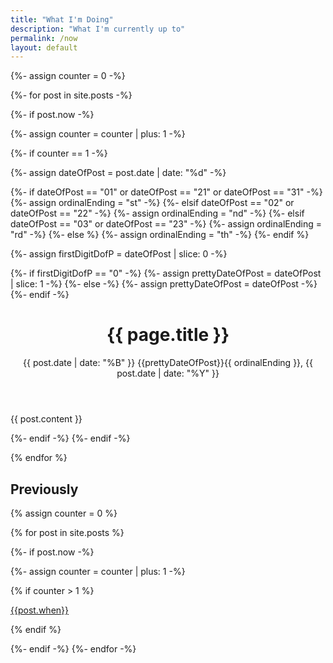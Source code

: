 ```yaml
---
title: "What I'm Doing" 
description: "What I'm currently up to"
permalink: /now
layout: default
---
```


{%- assign counter = 0 -%}

{%- for post in site.posts -%}

{%- if post.now -%}

{%- assign counter = counter | plus: 1 -%}

{%- if counter == 1 -%}

{%- assign dateOfPost = post.date | date: "%d" -%}

{%- if dateOfPost == "01" or dateOfPost == "21" or dateOfPost == "31" -%}
	{%- assign ordinalEnding = "st" -%}
{%- elsif dateOfPost == "02" or dateOfPost == "22" -%}
	{%- assign ordinalEnding = "nd" -%}
{%- elsif dateOfPost == "03" or dateOfPost == "23" -%}
	{%- assign ordinalEnding = "rd" -%}
{%- else %}
	{%- assign ordinalEnding = "th" -%}
{%- endif %}


{%- assign firstDigitDofP = dateOfPost | slice: 0 -%}

{%- if firstDigitDofP == "0" -%}
	{%- assign prettyDateOfPost = dateOfPost | slice: 1 -%}
{%- else -%}
	{%- assign prettyDateOfPost = dateOfPost -%}
{%- endif -%}

<header>
<h1>{{ page.title }}</h1>
<time datetime="{{ post.date | date: '%Y-%m-%d' }}">{{ post.date | date: "%B" }} {{prettyDateOfPost}}{{ ordinalEnding }}, {{ post.date | date: "%Y" }}</time>
</header>


{{ post.content }}

{%- endif -%}
{%- endif -%}

{% endfor %}


## Previously

{% assign counter = 0 %}

{% for post in site.posts %}

{%- if post.now -%}

{%- assign counter = counter | plus: 1 -%}

{% if counter > 1 %}

[{{post.when}}]({{post.url}})

{% endif %}


{%- endif -%}
{%- endfor -%}




